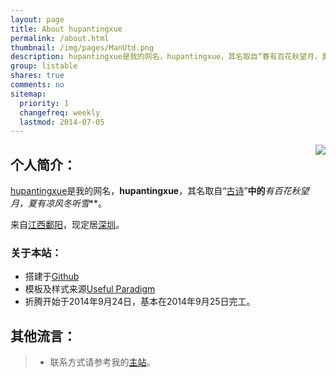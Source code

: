 ```yaml
---
layout: page
title: About hupantingxue
permalink: /about.html
thumbnail: /img/pages/ManUtd.png
description: hupantingxue是我的网名，hupantingxue，其名取自“春有百花秋望月，夏有凉风冬听雪”。来自江西鄱阳，现定居深圳。
group: listable
shares: true
comments: no
sitemap:
  priority: 1
  changefreq: weekly
  lastmod: 2014-07-05
---
```


<img src="{{ site.JB.IMAGE_PATH }}/pages/ManUtd.png" class="right" style="float: right;" />

## 个人简介：

[hupantingxue](http://jdkr.cn/)是我的网名，**hupantingxue**，其名取自“[古诗](https://zh.wikipedia.org/wiki/%E5%8F%A4%E8%AF%97 "古诗")”**中的***有百花秋望月，夏有凉风冬听雪***。

来自[江西](https://zh.wikipedia.org/wiki/%E6%B1%9F%E8%A5%BF%E7%9C%81 "江西")[鄱阳](https://zh.wikipedia.org/wiki/%E9%84%B1%E9%98%B3 "鄱阳")，现定居[深圳](https://zh.wikipedia.org/wiki/%E6%B7%B1%E5%9C%B3%E5%B8%82 "深圳")。

### 关于本站：

* 搭建于[Github](https://github.com/hupantingxue)
* 模板及样式来源[Useful Paradigm](http://usefulparadigm.com/)
* 折腾开始于2014年9月24日，基本在2014年9月25日完工。

## 其他流言：

> * 联系方式请参考我的[主站](http://jdkr.cn/contact.html)。
